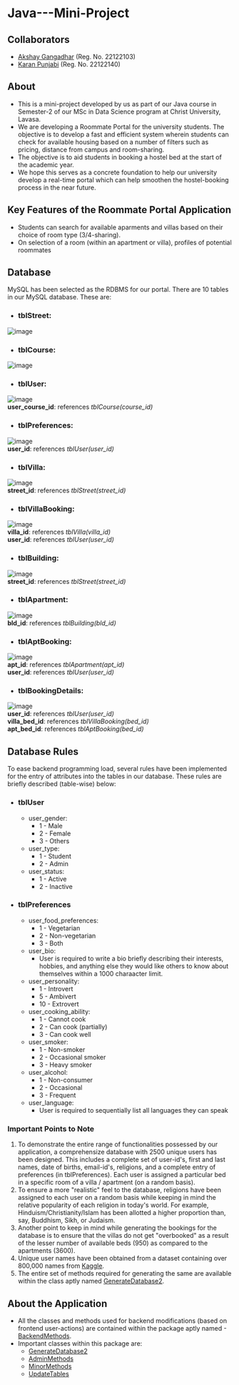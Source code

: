 # Java---Mini-Project  

## Collaborators  
- [Akshay Gangadhar](https://github.com/akshaygangadhar99) (Reg. No. 22122103)  
- [Karan Punjabi](https://github.com/karanpunjabi18) (Reg. No. 22122140)  

## About  
- This is a mini-project developed by us as part of our Java course in Semester-2 of our MSc in Data Science program at Christ University, Lavasa.  
- We are developing a Roommate Portal for the university students. The objective is to develop a fast and efficient system wherein students can check for available housing based on a number of filters such as pricing, distance from campus and room-sharing.  
- The objective is to aid students in booking a hostel bed at the start of the academic year.  
- We hope this serves as a concrete foundation to help our university develop a real-time portal which can help smoothen the hostel-booking process in the near future.  

## Key Features of the Roommate Portal Application  
- Students can search for available aparments and villas based on their choice of room type (3/4-sharing).  
- On selection of a room (within an apartment or villa), profiles of potential roommates 

## Database   
MySQL has been selected as the RDBMS for our portal. There are 10 tables in our MySQL database. These are:  
- ### tblStreet:  
 ![image](https://user-images.githubusercontent.com/118504392/235843172-1bd245ca-4ba4-4224-9b59-1c540b65d727.png)
 
- ### tblCourse:  
 ![image](https://user-images.githubusercontent.com/118504392/235843256-80c71970-79b2-42bc-a2a2-76b989934e74.png)

- ### tblUser:
 ![image](https://user-images.githubusercontent.com/118504392/235843327-18960920-d56f-4d50-bf0b-13cd700001af.png)  
 **user_course_id**: references _tblCourse(course_id)_  

- ### tblPreferences:  
 ![image](https://user-images.githubusercontent.com/118504392/236744490-f5344089-2c8b-4d97-ac6b-a1390de7e659.png)  
 **user_id**: references _tblUser(user_id)_  

- ### tblVilla:  
 ![image](https://user-images.githubusercontent.com/118504392/235843471-8e1bdec8-cdba-44b0-8b67-d907940b2f44.png)  
 **street_id**: references _tblStreet(street_id)_  
 
- ### tblVillaBooking:  
 ![image](https://user-images.githubusercontent.com/118504392/235843518-63788ea3-e950-4b8f-9322-3a4935192572.png)   
 **villa_id**: references _tblVilla(villa_id)_  
 **user_id**: references _tblUser(user_id)_  
 
- ### tblBuilding:  
 ![image](https://user-images.githubusercontent.com/118504392/235843561-66f02447-d9bb-4df6-b0a3-d9f8acf14bd8.png)  
 **street_id**: references _tblStreet(street_id)_  

- ### tblApartment:  
 ![image](https://user-images.githubusercontent.com/118504392/235843609-380a6f55-c90f-4dd7-82c4-8b880b7f1a0a.png)  
 **bld_id**: references _tblBuilding(bld_id)_ 

- ### tblAptBooking:  
 ![image](https://user-images.githubusercontent.com/118504392/235843647-e237fb11-e736-402b-93ec-13288014a070.png)   
 **apt_id**: references _tblApartment(apt_id)_  
 **user_id**: references _tblUser(user_id)_

- ### tblBookingDetails:  
 ![image](https://github.com/akshaygangadhar99/Java---Mini-Project/assets/118504392/0118162b-a410-4d1e-b205-866c621f760e)  
 **user_id**: references _tblUser(user_id)_  
 **villa_bed_id**: references _tblVillaBooking(bed_id)_  
 **apt_bed_id**: references _tblAptBooking(bed_id)_   
 
## Database Rules  
To ease backend programming load, several rules have been implemented for the entry of attributes into the tables in our database. These rules are briefly described (table-wise) below:  
- ### tblUser  
  - user_gender:  
    - 1 - Male  
    - 2 - Female  
    - 3 - Others  
  - user_type:  
    - 1 - Student  
    - 2 - Admin  
  - user_status:  
    - 1 - Active  
    - 2 - Inactive  
- ### tblPreferences  
  - user_food_preferences:  
    - 1 - Vegetarian    
    - 2 - Non-vegetarian    
    - 3 - Both  
  - user_bio:  
    - User is required to write a bio briefly describing their interests, hobbies, and anything else they would like others to know about themselves within a 1000 charaacter limit.  
  - user_personality:  
    - 1 - Introvert  
    - 5 - Ambivert  
    - 10 - Extrovert
  - user_cooking_ability:  
    - 1 - Cannot cook  
    - 2 - Can cook (partially)  
    - 3 - Can cook well  
  - user_smoker:  
    - 1 - Non-smoker  
    - 2 - Occasional smoker  
    - 3 - Heavy smoker  
  - user_alcohol:  
    - 1 - Non-consumer  
    - 2 - Occasional   
    - 3 - Frequent    
  - user_language:  
    - User is required to sequentially list all languages they can speak  

### Important Points to Note  
 1. To demonstrate the entire range of functionalities possessed by our application, a comprehensize database with 2500 unique users has been designed. This includes a complete set of user-id's, first and last names, date of births, email-id's, religions, and a complete entry of preferences (in tblPreferences). Each user is assigned a particular bed in a specific room of a villa / apartment (on a random basis).  
 2. To ensure a more "realistic" feel to the database, religions have been assigned to each user on a random basis while keeping in mind the relative popularity of each religion in today's world. For example, Hinduism/Christianity/Islam has been allotted a higher proportion than, say, Buddhism, Sikh, or Judaism.  
 3. Another point to keep in mind while generating the bookings for the database is to ensure that the villas do not get "overbooked" as a result of the lesser number of available beds (950) as compared to the apartments (3600).  
 4. Unique user names have been obtained from a dataset containing over 800,000 names from [Kaggle](https://www.kaggle.com/datasets/ironicninja/baby-names).  
 5. The entire set of methods required for generating the same are available within the class aptly named [GenerateDatabase2](Roommate%20Portal/src/BackendMethods/GenerateDatabase2.java).  

## About the Application    
 - All the classes and methods used for backend modifications (based on frontend user-actions) are contained within the package aptly named -[BackendMethods](Roommate%20Portal/src/BackendMethods).  
 - Important classes within this package are:  
   - [GenerateDatabase2](Roommate%20Portal/src/BackendMethods/GenerateDatabase2.java)  
   - [AdminMethods](Roommate%20Portal/src/BackendMethods/AdminMethods.java)  
   - [MinorMethods](Roommate%20Portal/src/BackendMethods/MinorMethods.java)  
   - [UpdateTables](Roommate%20Portal/src/BackendMethods/UpdateTables.java)  
     





